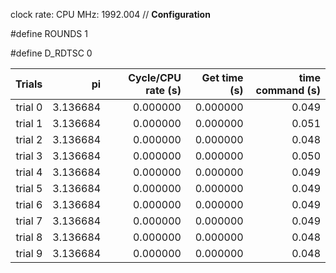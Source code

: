 clock rate:
CPU MHz:             1992.004
// **Configuration**

#define ROUNDS 1

#define D_RDTSC 0

| Trials | pi | Cycle/CPU rate (s) | Get time (s) | time command (s) |
|-:|-:|-:|-:|-:|
| trial 0 |  3.136684 | 0.000000 | 0.000000 | 0.049 |
| trial 1 |  3.136684 | 0.000000 | 0.000000 | 0.051 |
| trial 2 |  3.136684 | 0.000000 | 0.000000 | 0.048 |
| trial 3 |  3.136684 | 0.000000 | 0.000000 | 0.050 |
| trial 4 |  3.136684 | 0.000000 | 0.000000 | 0.049 |
| trial 5 |  3.136684 | 0.000000 | 0.000000 | 0.049 |
| trial 6 |  3.136684 | 0.000000 | 0.000000 | 0.049 |
| trial 7 |  3.136684 | 0.000000 | 0.000000 | 0.049 |
| trial 8 |  3.136684 | 0.000000 | 0.000000 | 0.048 |
| trial 9 |  3.136684 | 0.000000 | 0.000000 | 0.048 |
